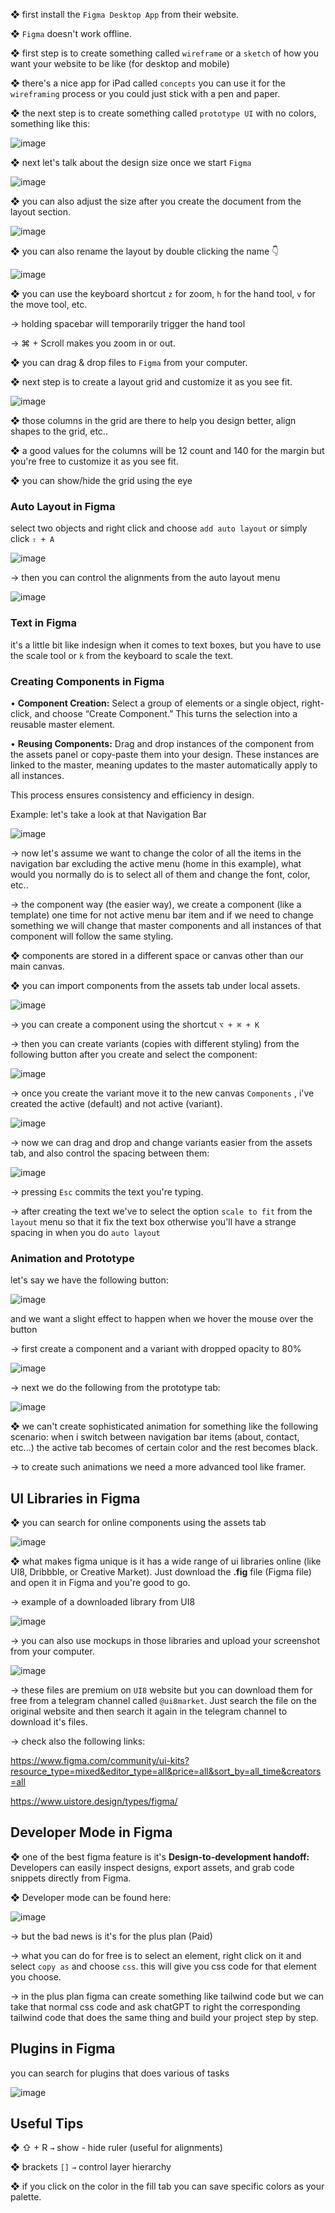 
❖ first install the `Figma Desktop App` from their website. 

❖ `Figma` doesn't work offline. 

❖ first step is to create something called `wireframe` or a `sketch` of how you want your website to be like (for desktop and mobile)

❖ there's a nice app for iPad called `concepts` you can use it for the `wireframing` process or you could just stick with a pen and paper. 

❖ the next step is to create something called `prototype UI` with no colors, something like this: 

![image](prototypeUI.png)

❖ next let's talk about the design size once we start `Figma` 

![image](canvasSize.png)

❖ you can also adjust the size after you create the document from the layout section. 

![image](layoutSection.png)

❖ you can also rename the layout by double clicking the name 👇

![image](renameTheLayout.png)

❖ you can use the keyboard shortcut `z` for zoom, `h` for the hand tool, `v` for the move tool, etc. 

→ holding spacebar will temporarily trigger the hand tool 

→ ⌘ + Scroll makes you zoom in or out. 

❖ you can drag & drop files to `Figma` from your computer. 

❖ next step is to create a layout grid and customize it as you see fit. 

![image](layoutGrid.png)

❖ those columns in the grid are there to help you design better, align shapes to the grid, etc..

❖ a good values for the columns will be 12 count and 140 for the margin but you're free to customize it as you see fit.

❖ you can show/hide the grid using the eye


### Auto Layout in Figma

select two objects and right click and choose `add auto layout` or simply click `⇧ + A`

![image](autoLayout.png)

→ then you can control the alignments from the auto layout menu

![image](autoLayoutMenu.png)


### Text in Figma

it's a little bit like indesign when it comes to text boxes, but you have to use the scale tool or `k` from the keyboard to scale the text.

### Creating Components in Figma

• **Component Creation:** Select a group of elements or a single object, right-click, and choose “Create Component.” This turns the selection into a reusable master element.

• **Reusing Components:** Drag and drop instances of the component from the assets panel or copy-paste them into your design. These instances are linked to the master, meaning updates to the master automatically apply to all instances.

This process ensures consistency and efficiency in design.


Example: let's take a look at that Navigation Bar

![image](NavBar.png)


→ now let's assume we want to change the color of all the items in the navigation bar excluding the active menu (home in this example), what would you normally do is to select all of them and change the font, color, etc.. 

→ the component way (the easier way), we create a component (like a template) one time for not active menu bar item and if we need to change something we will change that master components and all instances of that component will follow the same styling. 

❖ components are stored in a different space or canvas other than our main canvas. 

❖ you can import components from the assets tab under local assets. 


![image](assetsTab.png)

→ you can create a component using the shortcut `⌥ + ⌘ + K` 

→ then you can create variants (copies with different styling)  from the following button after you create and select the component: 

![image](addingVariants.png)

→ once you create the variant move it to the new canvas `Components` , i've created the active (default) and not active (variant). 

![image](Components.png)


→ now we can drag and drop and change variants easier from the assets tab, and also control the spacing between them: 

![image](usingComponents.gif)

→ pressing `Esc` commits the text you're typing. 

→ after creating the text we've to select the option `scale to fit` from the `layout` menu so that it fix the text box otherwise you'll have a strange spacing in when you do `auto layout` 

### Animation and Prototype

let's say we have the following button: 

![image](Button.png )

and we want a slight effect to happen when we hover the mouse over the button

→ first create a component and a variant with dropped opacity to 80% 

![image](buttonVariants.png)

→ next we do the following from the prototype tab: 

![image](buttonAnimation.gif)

❖ we can't create sophisticated animation for something like the following scenario: when i switch between navigation bar items (about, contact, etc...) the active tab becomes of certain color and the rest becomes black. 

→ to create such animations we need a more advanced tool like framer. 

## UI Libraries in Figma

❖ you can search for online components using the assets tab

![image](searchComponents.png)

❖ what makes figma unique is it has a wide range of ui libraries online (like UI8, Dribbble, or Creative Market). Just download the **.fig** file (Figma file) and open it in Figma and you're good to go. 

→ example of a downloaded library from UI8

![image](downloadedLibrary.png)

→ you can also use mockups in those libraries and upload your screenshot from your computer. 

![image](Mockups.png)

→ these files are premium on `UI8` website but you can download them for free from a telegram channel called `@ui8market`. Just search the file on the original website and then search it again in the telegram channel to download it's files. 

→ check also the following links: 

https://www.figma.com/community/ui-kits?resource_type=mixed&editor_type=all&price=all&sort_by=all_time&creators=all

https://www.uistore.design/types/figma/

## Developer Mode in Figma

❖ one of the best figma feature is it's **Design-to-development handoff:** Developers can easily inspect designs, export assets, and grab code snippets directly from Figma.

❖ Developer mode can be found here: 

![image](devMode.png)

→ but the bad news is it's for the plus plan (Paid) 

→ what you can do for free is to select an element, right click on it and select `copy as` and choose `css`. this will give you css code for that element you choose. 

→ in the plus plan figma can create something like tailwind code but we can take that normal css code and ask chatGPT to right the corresponding tailwind code that does the same thing and build your project step by step. 

## Plugins in Figma

you can search for plugins that does various of tasks 

![image](figmaPlugins.png)

## Useful Tips

❖ ⇧ + R `→`  show - hide ruler (useful for alignments)

❖ brackets `[]` `→`  control layer hierarchy

❖ if you click on the color in the fill tab you can save specific colors as your palette. 





